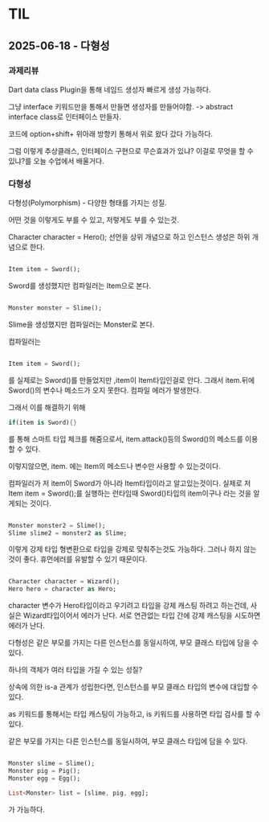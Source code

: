 # TIL

## 2025-06-18 - 다형성

### 과제리뷰

Dart data class Plugin을 통해 네임드 생성자 빠르게 생성 가능하다.

그냥 interface 키워드만을 통해서 만들면 생성자를 만들어야함. -> abstract interface class로 인터페이스 만들자.

코드에 option+shift+ 위아래 방향키 통해서 위로 왔다 갔다 가능하다.

그럼 이렇게 추상클래스, 인터페이스 구현으로 무슨효과가 있냐? 이걸로 무엇을 할 수 있냐?를 오늘 수업에서 배울거다.

### 다형성

다형성(Polymorphism) - 다양한 형태를 가지는 성질.

어떤 것을 이렇게도 부를 수 있고, 저렇게도 부를 수 있는것.

Character character = Hero();
선언을 상위 개념으로 하고 인스턴스 생성은 하위 개념으로 한다.

```dart

Item item = Sword();
```

Sword를 생성했지만 컴파일러는 Item으로 본다.

```dart

Monster monster = Slime();
```

Slime을 생성했지만 컴파일러는 Monster로 본다.

컴파일러는

```dart

Item item = Sword();
```

를 실제로는 Sword()를 만들었지만 ,item이 Item타입인걸로 안다.
그래서 item.뒤에 Sword()의 변수나 메소드가 오지 못한다. 컴파일 에러가 발생한다.

그래서 이를 해결하기 위해

```dart
if(item is Sword){}
```

를 통해 스마트 타입 체크를 해줌으로서, item.attack()등의 Sword()의 메소드를 이용할 수 있다.

이렇지않으면, item. 에는 Item의 메소드나 변수만 사용할 수 있는것이다.

컴파일러가 저 item이 Sword가 아니라 Item타입이라고 알고있는것이다. 실제로 저 Item item = Sword();를 실행하는 런타임때 Sword()타입의 item이구나
라는 것을 알게되는 것이다.

```dart

Monster monster2 = Slime();
Slime slime2 = monster2 as Slime;
```

이렇게 강제 타입 형변환으로 타입을 강제로 맞춰주는것도 가능하다. 그러나 하지 않는것이 좋다. 휴먼에러를 유발할 수 있기 때문이다.

```dart

Character character = Wizard();
Hero hero = character as Hero; 
```

character 변수가 Hero타입이라고 우기려고 타입을 강제 캐스팅 하려고 하는건데, 사실은 Wizard타입이어서 에러가 난다.
서로 연관없는 타입 간에 강제 캐스팅을 시도하면 에러가 난다.

다형성은 같은 부모를 가지는 다른 인스턴스를 동일시하여, 부모 클래스 타입에 담을 수 있다.

하나의 객체가 여러 타입을 가질 수 있는 성질?

상속에 의한 is-a 관계가 성립한다면, 인스턴스를 부모 클래스 타입의 변수에 대입할 수 있다.

as 키워드를 통해서는 타입 캐스팅이 가능하고, is 키워드를 사용하면 타입 검사를 할 수 있다.

같은 부모를 가지는 다른 인스턴스를 동일시하여, 부모 클래스 타입에 담을 수 있다.

```dart

Monster slime = Slime();
Monster pig = Pig();
Monster egg = Egg();

List<Monster> list = [slime, pig, egg];
```

가 가능하다. 




